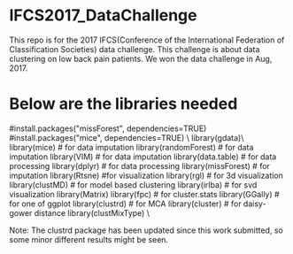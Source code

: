 # IFCS2017_DataChallenge

This repo is for the 2017 IFCS(Conference of the International Federation of Classification Societies) data challenge.
This challenge is about data clustering on low back pain patients. 
We won the data challenge in Aug, 2017.

# Below are the libraries needed
#install.packages("missForest", dependencies=TRUE)
#install.packages("mice", dependencies=TRUE) \\
library(gdata)\\
library(mice) # for data imputation
library(randomForest) # for data imputation
library(VIM) # for data imputation
library(data.table) # for data processing
library(dplyr) # for data processing
library(missForest) # for imputation
library(Rtsne) #for visualization 
library(rgl) # for 3d visualization
library(clustMD) # for model based clustering
library(irlba) # for svd visualization
library(Matrix)
library(fpc) # for cluster.stats
library(GGally) # for one of ggplot
library(clustrd) # for MCA
library(cluster) # for daisy-gower distance
library(clustMixType) \\

Note: The clustrd package has been updated since this work submitted, so some minor different results might be seen.
